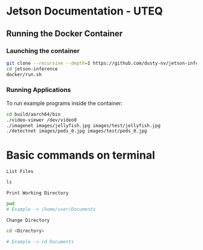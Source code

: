 # Jetson Documentation - UTEQ

## Running the Docker Container
### Launching the container
```bash
git clone --recursive --depth=1 https://github.com/dusty-nv/jetson-inference
cd jetson-inference
docker/run.sh
```

### Running Applications

To run example programs inside the container:
```bash
cd build/aarch64/bin
./video-viewer /dev/video0
./imagenet images/jellyfish.jpg images/test/jellyfish.jpg
./detectnet images/peds_0.jpg images/test/peds_0.jpg
```
# Basic commands on terminal

    List Files

```bash
ls
```

    Print Working Directory

```bash
pwd
# Example -> /home/user/Documents
```

    Change Directory

```bash
cd <Directory>

# Example -> cd Documents
```

